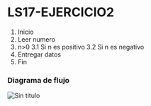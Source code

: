 # LS17-EJERCICIO2

1. Inicio
2. Leer numero
3. n>0
	3.1 Si n es positivo
	3.2 Si n es negativo
4. Entregar datos
5. Fin 

### Diagrama de flujo

![Sin titulo](http://i67.tinypic.com/zwywlg.jpg)
